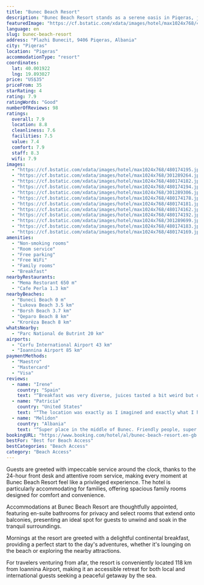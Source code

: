 ```yaml
---
title: "Bunec Beach Resort"
description: "Bunec Beach Resort stands as a serene oasis in Piqeras, just a stone's throw away from the pristine Buneci Beach and a scenic drive from the historic Butrint National Park."
featuredImage: "https://cf.bstatic.com/xdata/images/hotel/max1024x768/480174195.jpg?k=951e24c9d082ce1b2da3dddb40e0c7ea2103a74437c5c794f341ea2b20d3b5d9&o=&hp=1"
language: en
slug: bunec-beach-resort
address: "Plazhi Bunecit, 9406 Piqeras, Albania"
city: "Piqeras"
location: "Piqeras"
accommodationType: "resort"
coordinates:
  lat: 40.001922
  lng: 19.893027
price: "US$35"
priceFrom: 35
starRating: 4
rating: 7.9
ratingWords: "Good"
numberOfReviews: 98
ratings:
  overall: 7.9
  location: 8.8
  cleanliness: 7.6
  facilities: 7.5
  value: 7.4
  comfort: 7.9
  staff: 8.3
  wifi: 7.9
images:
  - "https://cf.bstatic.com/xdata/images/hotel/max1024x768/480174195.jpg?k=951e24c9d082ce1b2da3dddb40e0c7ea2103a74437c5c794f341ea2b20d3b5d9&o=&hp=1"
  - "https://cf.bstatic.com/xdata/images/hotel/max1024x768/301289264.jpg?k=ea048ea2621e43571d17344aaaed490ac09483131209dd6e1543e6d8f7ad8567&o=&hp=1"
  - "https://cf.bstatic.com/xdata/images/hotel/max1024x768/480174182.jpg?k=886472318e08213561a4c049ca44eabc67346572885c14abb116e4280dc5a5f7&o=&hp=1"
  - "https://cf.bstatic.com/xdata/images/hotel/max1024x768/480174194.jpg?k=03f231e98458eb2b2fd42a7e640e7658450f24aa9d4d9b118197616889bcb85b&o=&hp=1"
  - "https://cf.bstatic.com/xdata/images/hotel/max1024x768/301289306.jpg?k=3ec9bbfbe100668f2c3e2194df3b66261d3844fbc3136163f515e3f0e0ae4bbe&o=&hp=1"
  - "https://cf.bstatic.com/xdata/images/hotel/max1024x768/480174178.jpg?k=d940041830ff1616c4b8e2837b0a2223d178910849ac57150043a45e40cf2d13&o=&hp=1"
  - "https://cf.bstatic.com/xdata/images/hotel/max1024x768/480174181.jpg?k=c5aaf4bb29e3fc3de70a0c70bbcd25221eb01ebd3f24b99101f1be6f5086c3cb&o=&hp=1"
  - "https://cf.bstatic.com/xdata/images/hotel/max1024x768/480174162.jpg?k=956f203d3394828f11cb4c4cfa0110464c7416816d28c7d1b8efd0ac8eb5ea00&o=&hp=1"
  - "https://cf.bstatic.com/xdata/images/hotel/max1024x768/480174192.jpg?k=4bd2ece4bbbf33299a5a019bc2e0fca6f648301aa5dff80b92e4ea55e2e0b10f&o=&hp=1"
  - "https://cf.bstatic.com/xdata/images/hotel/max1024x768/301289699.jpg?k=40f74be3d4537562f8f2e1b77438b67a49cb24f380fa54c5bdcafeab655132fe&o=&hp=1"
  - "https://cf.bstatic.com/xdata/images/hotel/max1024x768/480174183.jpg?k=8e45054abccadfe47b72409a519f1e1bdaed1be912f5aa832f11bc9f5dc7e329&o=&hp=1"
  - "https://cf.bstatic.com/xdata/images/hotel/max1024x768/480174169.jpg?k=4f4e4f49b74a08767d52f26a3a5df5e64de23093c8ff2d8564dbf8808c7346c3&o=&hp=1"
amenities:
  - "Non-smoking rooms"
  - "Room service"
  - "Free parking"
  - "Free WiFi"
  - "Family rooms"
  - "Breakfast"
nearbyRestaurants:
  - "Mema Restorant 650 m"
  - "Cafe Perla 1.3 km"
nearbyBeaches:
  - "Buneci Beach 0 m"
  - "Lukova Beach 3.5 km"
  - "Borsh Beach 3.7 km"
  - "Qeparo Beach 8 km"
  - "Krorëza Beach 8 km"
whatsNearby:
  - "Parc National de Butrint 20 km"
airports:
  - "Corfu International Airport 43 km"
  - "Ioannina Airport 85 km"
paymentMethods:
  - "Maestro"
  - "Mastercard"
  - "Visa"
reviews:
  - name: "Irene"
    country: "Spain"
    text: "“Breakfast was very diverse, juices tasted a bit weird but overall good food. The location of the bungalow was great, with the beach just a few steps away. BIg bed + bunk beds, a closet, AC, good bathroom, TV and a little fridge + a cute little...”"
  - name: "Patricia"
    country: "United States"
    text: "“The location was exactly as I imagined and exactly what I had wanted- a bit out of the way, quiet but not desolate. It's a small, laid-back resort with a range of clients including families, retirees, backpackers etc. The beach was beautiful and...”"
  - name: "Melidon"
    country: "Albania"
    text: "“Super place in the middle of Bunec. Friendly people, super service, definitively super food”"
bookingURL: "https://www.booking.com/hotel/al/bunec-beach-resort.en-gb.html?aid=8035640"
bestFor: "Best for Beach Access"
bestCategories: "Beach Access"
category: "Beach Access"
---
```


Guests are greeted with impeccable service around the clock, thanks to the 24-hour front desk and attentive room service, making every moment at Bunec Beach Resort feel like a privileged experience. The hotel is particularly accommodating for families, offering spacious family rooms designed for comfort and convenience.

Accommodations at Bunec Beach Resort are thoughtfully appointed, featuring en-suite bathrooms for privacy and select rooms that extend onto balconies, presenting an ideal spot for guests to unwind and soak in the tranquil surroundings.

Mornings at the resort are greeted with a delightful continental breakfast, providing a perfect start to the day's adventures, whether it's lounging on the beach or exploring the nearby attractions.

For travelers venturing from afar, the resort is conveniently located 118 km from Ioannina Airport, making it an accessible retreat for both local and international guests seeking a peaceful getaway by the sea.